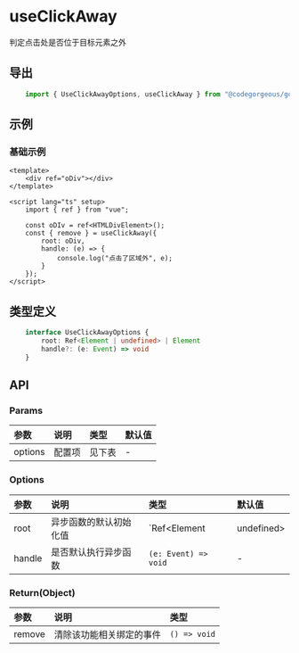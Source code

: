 # useClickAway

判定点击处是否位于目标元素之外

## 导出

```ts
    import { UseClickAwayOptions, useClickAway } from "@codegorgeous/gorgeous-vue3";
```

## 示例

### 基础示例

```vue
<template>
    <div ref="oDiv"></div>
</template>

<script lang="ts" setup>
    import { ref } from "vue";

    const oDIv = ref<HTMLDivElement>();
    const { remove } = useClickAway({
        root: oDiv,
        handle: (e) => {
            console.log("点击了区域外", e);
        }
    }); 
</script>
```

## 类型定义

```ts
    interface UseClickAwayOptions {
        root: Ref<Element | undefined> | Element
        handle?: (e: Event) => void
    }
```

## API

### Params
| 参数 | 说明 | 类型 | 默认值 |
| :- | :- | :- | :- |
| options | 配置项 | 见下表 | - |

### Options
| 参数 | 说明 | 类型 | 默认值 |
| :- | :- | :- | :- |
| root | 异步函数的默认初始化值 | `Ref<Element | undefined> | Element` | - |
| handle | 是否默认执行异步函数 | `(e: Event) => void` | - |

### Return(Object)
| 参数 | 说明 | 类型 |
| :- | :- | :- |
| remove | 清除该功能相关绑定的事件 | `() => void` |